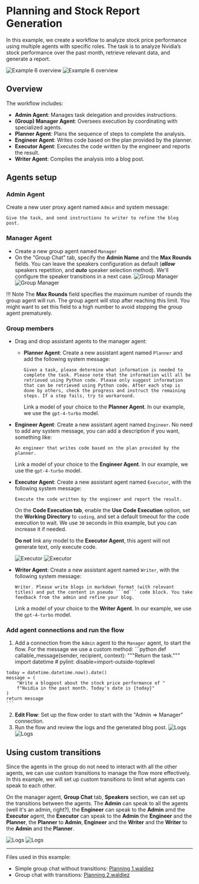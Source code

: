 # Planning and Stock Report Generation

In this example, we create a workflow to analyze stock price performance using multiple agents with specific roles. The task is to analyze Nvidia’s stock performance over the past month, retrieve relevant data, and generate a report.

![Example 6 overview](../static/images/light/examples/6/overview.webp#only-light)
![Example 6 overview](../static/images/dark/examples/6/overview.webp#only-dark)

## Overview

The workflow includes:

- **Admin Agent**: Manages task delegation and provides instructions.
- **(Group) Manager Agent**: Oversees execution by coordinating with specialized agents.
- **Planner Agent**: Plans the sequence of steps to complete the analysis.
- **Engineer Agent**: Writes code based on the plan provided by the planner.
- **Executor Agent**: Executes the code written by the engineer and reports the result.
- **Writer Agent**: Compiles the analysis into a blog post.

## Agents setup

### Admin Agent

Create a new user proxy agent named `Admin` and system message:

```text
Give the task, and send instructions to writer to refine the blog post.
```

### Manager Agent

- Create a new group agent named `Manager`
- On the "Group Chat" tab, specify the **Admin Name** and the **Max Rounds** fields. You can leave the speakers configuration as default (***allow*** speakers repetition, and ***auto*** speaker selection method). We'll configure the speaker transitions in a next case.
    ![Group Manager](../static/images/light/examples/6/manager.webp#only-light)
    ![Group Manager](../static/images/dark/examples/6/manager.webp#only-dark)

!!! Note
    The **Max Rounds** field specifies the maximum number of rounds the group agent will run. The group agent will stop after reaching this limit. You might want to set this field to a high number to avoid stopping the group agent prematurely.

### Group members

- Drag and drop assistant agents to the manager agent:

  - **Planner Agent**: Create a new assistant agent named `Planner` and add the following system message:

    ```text
    Given a task, please determine what information is needed to complete the task. Please note that the information will all be retrieved using Python code. Please only suggest information that can be retrieved using Python code. After each step is done by others, check the progress and instruct the remaining steps. If a step fails, try to workaround.
    ```

    Link a model of your choice to the **Planner Agent**. In our example, we use the `gpt-4-turbo` model.

- **Engineer Agent**: Create a new assistant agent named `Engineer`. No need to add any system message, you can add a description if you want, something like:
  
    ```text
    An engineer that writes code based on the plan provided by the planner.
    ```

    Link a model of your choice to the **Engineer Agent**. In our example, we use the `gpt-4-turbo` model.

- **Executor Agent**: Create a new assistant agent named `Executor`, with the following system message:

    ```text
    Execute the code written by the engineer and report the result.
    ```

    On the **Code Execution tab**, enable the **Use Code Execution** option, set the **Working Directory** to `coding`, and set a default timeout for the code execution to wait. We use `30`
    seconds in this example, but you can increase it if needed.

    **Do not** link any model to the **Executor Agent**, this agent will not generate text, only execute code.

    ![Executor](../static/images/light/examples/6/executor.webp#only-light)
    ![Executor](../static/images/dark/examples/6/executor.webp#only-dark)

- **Writer Agent**: Create a new assistant agent named `Writer`, with the following system message:

    ```text
    Writer. Please write blogs in markdown format (with relevant titles) and put the content in pseudo ```md``` code block. You take feedback from the admin and refine your blog.
    ```

    Link a model of your choice to the **Writer Agent**. In our example, we use the `gpt-4-turbo` model.

### Add agent connections and run the flow

  1. Add a connection from the `Admin` agent to the `Manager` agent, to start the flow. For the message we use a custom method:
    ```python
    def callable_message(sender, recipient, context):
    """Return the task."""
    import datetime  # pylint: disable=import-outside-toplevel

    today = datetime.datetime.now().date()
    message = (
        "Write a blogpost about the stock price performance of "
        f"Nvidia in the past month. Today's date is {today}"
    )
    return message
    ```

  2. **Edit Flow**: Set up the flow order to start with the "Admin => Manager" connection.
  3. Run the flow and review the logs and the generated blog post.
    ![Logs](../static/images/light/examples/6/logs.webp#only-light)
    ![Logs](../static/images/dark/examples/6/logs.webp#only-dark)

## Using custom transitions

Since the agents in the group do not need to interact with all the other agents, we can use custom transitions to manage the flow more effectively. In this example, we will set up custom transitions to limit what agents can speak to each other.

On the manager agent, **Group Chat** tab, **Speakers** section, we can set up the transitions between the agents. The **Admin** can speak to all the agents (well it's an admin, right?), the **Engineer** can speak to the **Admin** amd the **Executor** agent, the **Executor** can speak to the **Admin** the **Engineer** and the **Planner**, the **Planner** to **Admin**, **Engineer** and the **Writer** and the **Writer** to the **Admin** and the **Planner**.

![Logs](../static/images/light/examples/6/transitions.webp#only-light)
![Logs](../static/images/dark/examples/6/transitions.webp#only-dark)

---

Files used in this example:

- Simple group chat without transitions: [Planning 1.waldiez](https://github.com/waldiez/examples/blob/main/06%20-%20Planning/Planning%201.waldiez)
- Group chat with transitions: [Planning 2.waldiez](https://github.com/waldiez/examples/blob/main/06%20-%20Planning/Planning%202.waldiez)
